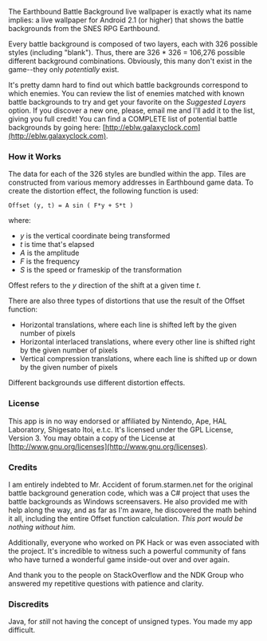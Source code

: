 The Earthbound Battle Background live wallpaper is exactly what its name implies: a live wallpaper for Android 2.1 (or higher) that shows the battle backgrounds from the SNES RPG Earthbound.

Every battle background is composed of two layers, each with 326 possible styles (including "blank"). Thus, there are 326 * 326 = 106,276 possible different background combinations. Obviously, this many don't exist in the game--they only _potentially_ exist.

It's pretty damn hard to find out which battle backgrounds correspond to which enemies. You can review the list of enemies matched with known battle backgrounds to try and get your favorite on the *Suggested Layers* option. If you discover a new one, please, email me and I'll add it to the list, giving you full credit! You can find a COMPLETE list of potential battle backgrounds by going here: [http://eblw.galaxyclock.com](http://eblw.galaxyclock.com).

### How it Works
The data for each of the 326 styles are bundled within the app. Tiles are constructed from various memory addresses in Earthbound game data. To create the distortion effect, the following function is used:

    Offset (y, t) = A sin ( F*y + S*t )

where:

*  _y_ is the vertical coordinate being transformed
*  _t_ is time that's elapsed
*  _A_ is the amplitude
*  _F_ is the frequency
*  _S_ is the speed or frameskip of the transformation

Offest refers to the _y_ direction of the shift at a given time _t_.

There are also three types of distortions that use the result of the Offset function:

*  Horizontal translations, where each line is shifted left by the given number of pixels
*  Horizontal interlaced translations, where every other line is shifted right by the given number of pixels
*  Vertical compression translations, where each line is shifted up or down by the given number of pixels

Different backgrounds use different distortion effects.

### License
This app is in no way endorsed or affiliated by Nintendo, Ape, HAL Laboratory, Shigesato Itoi, e.t.c. It's licensed under the GPL License, Version 3. You may obtain a copy of the License at [http://www.gnu.org/licenses](http://www.gnu.org/licenses).

### Credits
I am entirely indebted to Mr. Accident of forum.starmen.net for the original battle background generation code, which was a C# project that uses the battle backgrounds as Windows screensavers. He also provided me with help along the way, and as far as I'm aware, he discovered the math behind it all, including the entire Offset function calculation. *This port would be nothing without him.*

Additionally, everyone who worked on PK Hack or was even associated with the project. It's incredible to witness such a powerful community of fans who have turned a wonderful game inside-out over and over again.

And thank you to the people on StackOverflow and the NDK Group who answered my repetitive questions with patience and clarity.

### Discredits
Java, for _still_ not having the concept of unsigned types. You made my app difficult.